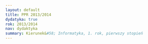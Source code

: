```yaml
---
layout: default
title: PPR 2013/2014
dydatyka: true
rok: 2013/2014
nav: dydaktyka
summary: Kierunek&#58; Informatyka, 1. rok, pierwszy stopień
---
```

